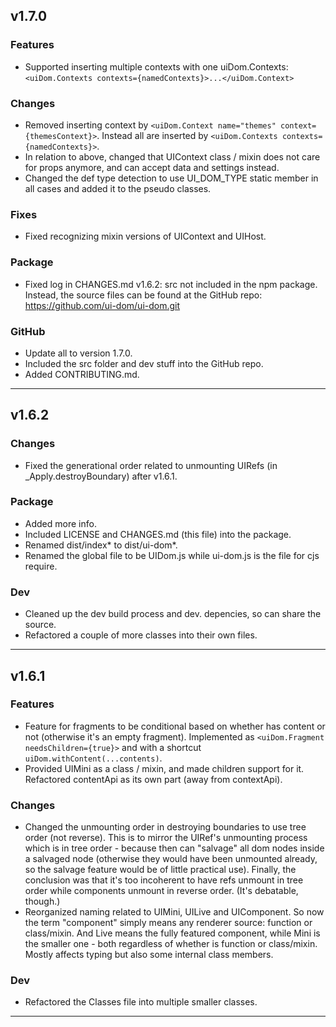 ## v1.7.0

### Features

- Supported inserting multiple contexts with one uiDom.Contexts: `<uiDom.Contexts contexts={namedContexts}>...</uiDom.Context>`

### Changes

- Removed inserting context by `<uiDom.Context name="themes" context={themesContext}>`. Instead all are inserted by `<uiDom.Contexts contexts={namedContexts}>`.
- In relation to above, changed that UIContext class / mixin does not care for props anymore, and can accept data and settings instead.
- Changed the def type detection to use UI_DOM_TYPE static member in all cases and added it to the pseudo classes.

### Fixes

- Fixed recognizing mixin versions of UIContext and UIHost.

### Package

- Fixed log in CHANGES.md v1.6.2: src not included in the npm package. Instead, the source files can be found at the GitHub repo: https://github.com/ui-dom/ui-dom.git

### GitHub

- Update all to version 1.7.0.
- Included the src folder and dev stuff into the GitHub repo.
- Added CONTRIBUTING.md.

---

## v1.6.2

### Changes

- Fixed the generational order related to unmounting UIRefs (in _Apply.destroyBoundary) after v1.6.1.

### Package

- Added more info.
- Included LICENSE and CHANGES.md (this file) into the package.
- Renamed dist/index* to dist/ui-dom*.
- Renamed the global file to be UIDom.js while ui-dom.js is the file for cjs require.

### Dev

- Cleaned up the dev build process and dev. depencies, so can share the source.
- Refactored a couple of more classes into their own files.

---

## v1.6.1

### Features

- Feature for fragments to be conditional based on whether has content or not (otherwise it's an empty fragment). Implemented as `<uiDom.Fragment needsChildren={true}>` and with a shortcut `uiDom.withContent(...contents)`.
- Provided UIMini as a class / mixin, and made children support for it. Refactored contentApi as its own part (away from contextApi). 

### Changes

- Changed the unmounting order in destroying boundaries to use tree order (not reverse). This is to mirror the UIRef's unmounting process which is in tree order - because then can "salvage" all dom nodes inside a salvaged node (otherwise they would have been unmounted already, so the salvage feature would be of little practical use). Finally, the conclusion was that it's too incoherent to have refs unmount in tree order while components unmount in reverse order. (It's debatable, though.)
- Reorganized naming related to UIMini, UILive and UIComponent. So now the term "component" simply means any renderer source: function or class/mixin. And Live means the fully featured component, while Mini is the smaller one - both regardless of whether is function or class/mixin. Mostly affects typing but also some internal class members.

### Dev

- Refactored the Classes file into multiple smaller classes.

----

